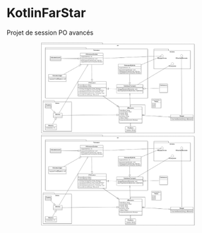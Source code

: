 # KotlinFarStar
Projet de session PO avancés
<p align="center">
  <img src="umlKotlin.png" width="350"/>
  <img src="umlKotlin.png" width="350"/>
</p>
